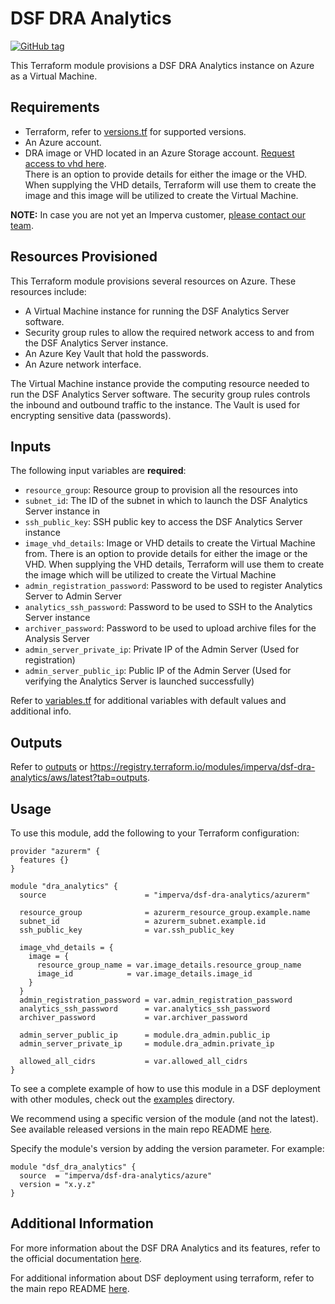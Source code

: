 # DSF DRA Analytics
[![GitHub tag](https://img.shields.io/github/v/tag/imperva/dsfkit.svg)](https://github.com/imperva/dsfkit/tags)

This Terraform module provisions a DSF DRA Analytics instance on Azure as a Virtual Machine.

## Requirements
* Terraform, refer to [versions.tf](versions.tf) for supported versions.
* An Azure account.
* DRA image or VHD located in an Azure Storage account. [Request access to vhd here](https://docs.google.com/forms/d/e/1FAIpQLSfCBUGHN04u2gK8IoxuHl4TLooBWUl7cK7ihS9Q5ZHwafNBHA/viewform). <br/>
  There is an option to provide details for either the image or the VHD. When supplying the VHD details, Terraform will use them to create the image and this image will be utilized to create the Virtual Machine.

**NOTE:** In case you are not yet an Imperva customer, [please contact our team](https://www.imperva.com/contact-us/).

## Resources Provisioned
This Terraform module provisions several resources on Azure. These resources include:
* A Virtual Machine instance for running the DSF Analytics Server software.
* Security group rules to allow the required network access to and from the DSF Analytics Server instance.
* An Azure Key Vault that hold the passwords.
* An Azure network interface.

The Virtual Machine instance provide the computing resource needed to run the DSF Analytics Server software. The security group rules controls the inbound and outbound traffic to the instance. The Vault is used for encrypting sensitive data (passwords).

## Inputs

The following input variables are **required**:

* `resource_group`: Resource group to provision all the resources into
* `subnet_id`: The ID of the subnet in which to launch the DSF Analytics Server instance in
* `ssh_public_key`: SSH public key to access the DSF Analytics Server instance
* `image_vhd_details`: Image or VHD details to create the Virtual Machine from. There is an option to provide details for either the image or the VHD. When supplying the VHD details, Terraform will use them to create the image which will be utilized to create the Virtual Machine
* `admin_registration_password`: Password to be used to register Analytics Server to Admin Server
* `analytics_ssh_password`: Password to be used to SSH to the Analytics Server instance
* `archiver_password`:  Password to be used to upload archive files for the Analysis Server
* `admin_server_private_ip`: Private IP of the Admin Server (Used for registration)
* `admin_server_public_ip`: Public IP of the Admin Server (Used for verifying the Analytics Server is launched successfully)

Refer to [variables.tf](variables.tf) for additional variables with default values and additional info.

## Outputs

Refer to [outputs](outputs.tf) or https://registry.terraform.io/modules/imperva/dsf-dra-analytics/aws/latest?tab=outputs.

## Usage

To use this module, add the following to your Terraform configuration:

```
provider "azurerm" {
  features {}
}

module "dra_analytics" {
  source                      = "imperva/dsf-dra-analytics/azurerm"
  
  resource_group              = azurerm_resource_group.example.name   
  subnet_id                   = azurerm_subnet.example.id
  ssh_public_key              = var.ssh_public_key
  
  image_vhd_details = {
    image = {
      resource_group_name = var.image_details.resource_group_name
      image_id            = var.image_details.image_id
    }
  }
  admin_registration_password = var.admin_registration_password
  analytics_ssh_password      = var.analytics_ssh_password
  archiver_password           = var.archiver_password
  
  admin_server_public_ip      = module.dra_admin.public_ip
  admin_server_private_ip     = module.dra_admin.private_ip
  
  allowed_all_cidrs           = var.allowed_all_cidrs
}
```

To see a complete example of how to use this module in a DSF deployment with other modules, check out the [examples](../../../examples/azure/) directory.

We recommend using a specific version of the module (and not the latest).
See available released versions in the main repo README [here](https://github.com/imperva/dsfkit#version-history).

Specify the module's version by adding the version parameter. For example:

```
module "dsf_dra_analytics" {
  source  = "imperva/dsf-dra-analytics/azure"
  version = "x.y.z"
}
```

## Additional Information

For more information about the DSF DRA Analytics and its features, refer to the official documentation [here](https://docs.imperva.com/bundle/z-kb-articles-km/page/4e487f3c.html).

For additional information about DSF deployment using terraform, refer to the main repo README [here](https://github.com/imperva/dsfkit/tree/1.7.23).